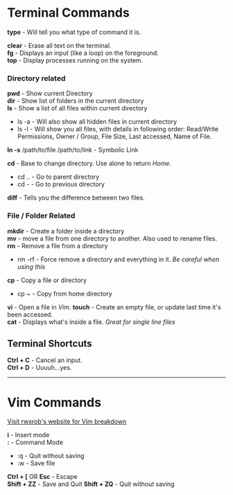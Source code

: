 # Terminal Commands

**type** <command> - Will tell you what type of command it is.

**clear** - Erase all text on the terminal.  
**fg** - Displays an input (like  a loop) on the foreground.  
**top** - Display processes running on the system.

### Directory related
**pwd** - Show current Directory  
**dir** - Show list of folders in the current directory  
**ls** - Show a list of all files within current directory
* ls -a - Will also show all hidden files in current directory
* ls -l - Will show you all files, with details in following order: Read/Write Permissions, Owner / Group, File Size, Last accessed, Name of File.

**ln -s** /path/to/file /path/to/link - Symbolic Link

**cd** - Base to change directory. Use alone to return *Home*.
* cd .. - Go to parent directory
* cd - - Go to previous directory

**diff** - Tells you the difference between two files.

### File / Folder Related
**mkdir** - Create a folder inside a directory  
**mv** - move a file from one directory to another. Also used to rename files.  
**rm** - Remove a file from a directory
* rm -rf - Force remove a directory and everything in it. *Be careful when using this*

**cp** - Copy a file or directory
* cp ~ - Copy from home directory

**vi** - Open a file in *Vim*.
**touch** - Create an empty file, or update last time it's been accessed.  
**cat** - Displays what's inside a file. *Great for single line files*  

## Terminal Shortcuts

**Ctrl + C** - Cancel an input.  
**Ctrl + D** - Uuuuh...yes.

----

# Vim Commands

[Visit rwxrob's website for Vim breakdown](https://rwx.gg/vim)

**i** - Insert mode  
**:** - Command Mode  
* :q - Quit without saving
* :w - Save file

**Ctrl + [** OR **Esc** - Escape  
**Shift + ZZ** - Save and Quit
**Shift + ZQ** - Quit without saving
